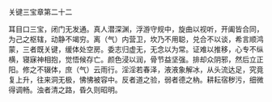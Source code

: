 关键三宝章第二十二

耳目口三宝，闭门无发通。真人潜深渊，浮游守规中，旋曲以视听，开阖皆合同，为己之枢辖，动静不竭穷。离（气）内营卫，坎乃不用聪，兑合不以谈，希言顺鸿蒙，三者既关键，缓体处空房。委志归虚无，无念以为常。证难以推移，心专不纵横，寝寐神相抱，觉悟候存亡。颜色浸以润，骨节益坚强。排却众阴邪，然后立正阳。修之不辍体，庶（气）云雨行。淫淫若春泽，液液象解冰，从头流达足，究竟复上升，往来洞无极，怫怫被容中。反者道之验，弱者德之枘。耕耘宿秽污，细微得调畅。浊者清之路，昏久则昭明。


